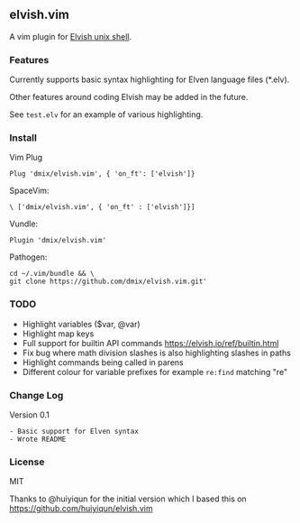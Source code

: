 elvish.vim
---

A vim plugin for [Elvish unix shell](https://github.com/elves/elvish).

### Features

Currently supports basic syntax highlighting for Elven language files (*.elv).

Other features around coding Elvish may be added in the future.

See `test.elv` for an example of various highlighting.

### Install

Vim Plug

    Plug 'dmix/elvish.vim', { 'on_ft': ['elvish']}

SpaceVim:

    \ ['dmix/elvish.vim', { 'on_ft' : ['elvish']}]
    
Vundle:

    Plugin 'dmix/elvish.vim'

Pathogen:
    
    cd ~/.vim/bundle && \
    git clone https://github.com/dmix/elvish.vim.git'

### TODO

- Highlight variables ($var, @var)
- Highlight map keys
- Full support for builtin API commands https://elvish.io/ref/builtin.html
- Fix bug where math division slashes is also highlighting slashes in paths
- Highlight commands being called in parens
- Different colour for variable prefixes for example `re:find` matching "re"

### Change Log

Version 0.1

    - Basic support for Elven syntax
    - Wrote README

### License

MIT

Thanks to @huiyiqun for the initial version which I based this on https://github.com/huiyiqun/elvish.vim
